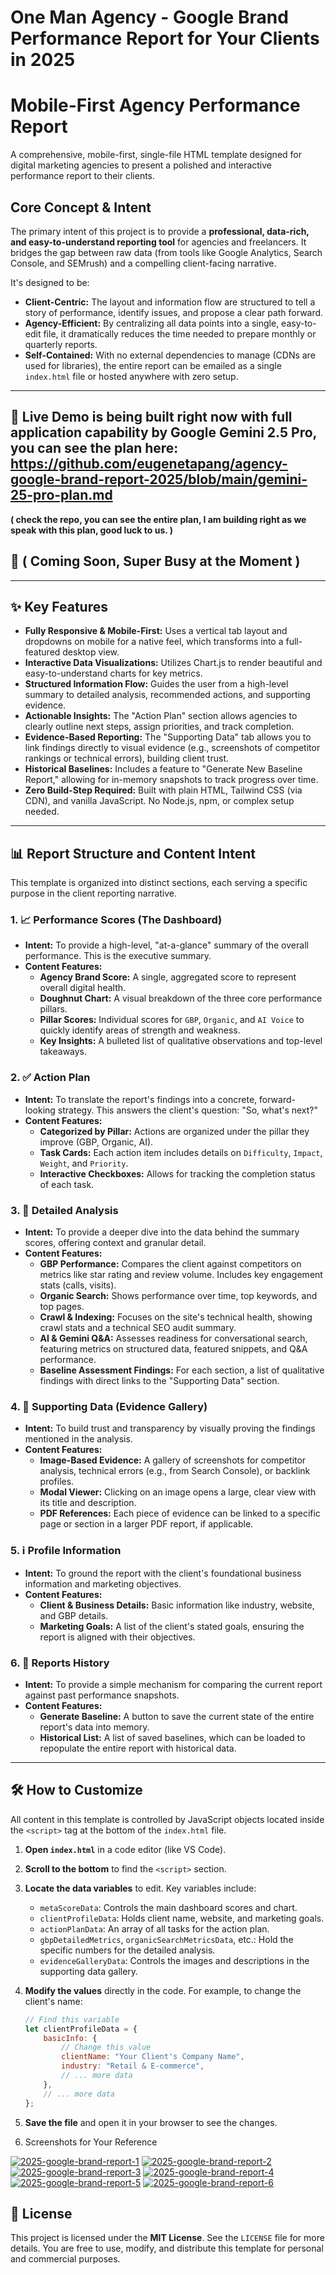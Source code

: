 # One Man Agency - Google Brand Performance Report for Your Clients in 2025

# Mobile-First Agency Performance Report


A comprehensive, mobile-first, single-file HTML template designed for digital marketing agencies to present a polished and interactive performance report to their clients.



## Core Concept & Intent

The primary intent of this project is to provide a **professional, data-rich, and easy-to-understand reporting tool** for agencies and freelancers. It bridges the gap between raw data (from tools like Google Analytics, Search Console, and SEMrush) and a compelling client-facing narrative.

It's designed to be:
-   **Client-Centric:** The layout and information flow are structured to tell a story of performance, identify issues, and propose a clear path forward.
-   **Agency-Efficient:** By centralizing all data points into a single, easy-to-edit file, it dramatically reduces the time needed to prepare monthly or quarterly reports.
-   **Self-Contained:** With no external dependencies to manage (CDNs are used for libraries), the entire report can be emailed as a single `index.html` file or hosted anywhere with zero setup.

---

## 🚀 Live Demo is being built right now with full application capability by Google Gemini 2.5 Pro, you can see the plan here: https://github.com/eugenetapang/agency-google-brand-report-2025/blob/main/gemini-25-pro-plan.md

**( check the repo, you can see the entire plan, I am building right as we speak with this plan, good luck to us. )**

## 🚀 **( Coming Soon, Super Busy at the Moment )**

---

## ✨ Key Features

-   **Fully Responsive & Mobile-First:** Uses a vertical tab layout and dropdowns on mobile for a native feel, which transforms into a full-featured desktop view.
-   **Interactive Data Visualizations:** Utilizes Chart.js to render beautiful and easy-to-understand charts for key metrics.
-   **Structured Information Flow:** Guides the user from a high-level summary to detailed analysis, recommended actions, and supporting evidence.
-   **Actionable Insights:** The "Action Plan" section allows agencies to clearly outline next steps, assign priorities, and track completion.
-   **Evidence-Based Reporting:** The "Supporting Data" tab allows you to link findings directly to visual evidence (e.g., screenshots of competitor rankings or technical errors), building client trust.
-   **Historical Baselines:** Includes a feature to "Generate New Baseline Report," allowing for in-memory snapshots to track progress over time.
-   **Zero Build-Step Required:** Built with plain HTML, Tailwind CSS (via CDN), and vanilla JavaScript. No Node.js, npm, or complex setup needed.

---

## 📊 Report Structure and Content Intent

This template is organized into distinct sections, each serving a specific purpose in the client reporting narrative.

### 1. 📈 Performance Scores (The Dashboard)
-   **Intent:** To provide a high-level, "at-a-glance" summary of the overall performance. This is the executive summary.
-   **Content Features:**
    -   **Agency Brand Score:** A single, aggregated score to represent overall digital health.
    -   **Doughnut Chart:** A visual breakdown of the three core performance pillars.
    -   **Pillar Scores:** Individual scores for `GBP`, `Organic`, and `AI Voice` to quickly identify areas of strength and weakness.
    -   **Key Insights:** A bulleted list of qualitative observations and top-level takeaways.

### 2. ✅ Action Plan
-   **Intent:** To translate the report's findings into a concrete, forward-looking strategy. This answers the client's question: "So, what's next?"
-   **Content Features:**
    -   **Categorized by Pillar:** Actions are organized under the pillar they improve (GBP, Organic, AI).
    -   **Task Cards:** Each action item includes details on `Difficulty`, `Impact`, `Weight`, and `Priority`.
    -   **Interactive Checkboxes:** Allows for tracking the completion status of each task.

### 3. 🔬 Detailed Analysis
-   **Intent:** To provide a deeper dive into the data behind the summary scores, offering context and granular detail.
-   **Content Features:**
    -   **GBP Performance:** Compares the client against competitors on metrics like star rating and review volume. Includes key engagement stats (calls, visits).
    -   **Organic Search:** Shows performance over time, top keywords, and top pages.
    -   **Crawl & Indexing:** Focuses on the site's technical health, showing crawl stats and a technical SEO audit summary.
    -   **AI & Gemini Q&A:** Assesses readiness for conversational search, featuring metrics on structured data, featured snippets, and Q&A performance.
    -   **Baseline Assessment Findings:** For each section, a list of qualitative findings with direct links to the "Supporting Data" section.

### 4. 📎 Supporting Data (Evidence Gallery)
-   **Intent:** To build trust and transparency by visually proving the findings mentioned in the analysis.
-   **Content Features:**
    -   **Image-Based Evidence:** A gallery of screenshots for competitor analysis, technical errors (e.g., from Search Console), or backlink profiles.
    -   **Modal Viewer:** Clicking on an image opens a large, clear view with its title and description.
    -   **PDF References:** Each piece of evidence can be linked to a specific page or section in a larger PDF report, if applicable.

### 5. ℹ️ Profile Information
-   **Intent:** To ground the report with the client's foundational business information and marketing objectives.
-   **Content Features:**
    -   **Client & Business Details:** Basic information like industry, website, and GBP details.
    -   **Marketing Goals:** A list of the client's stated goals, ensuring the report is aligned with their objectives.

### 6. 📂 Reports History
-   **Intent:** To provide a simple mechanism for comparing the current report against past performance snapshots.
-   **Content Features:**
    -   **Generate Baseline:** A button to save the current state of the entire report's data into memory.
    -   **Historical List:** A list of saved baselines, which can be loaded to repopulate the entire report with historical data.

---

## 🛠️ How to Customize

All content in this template is controlled by JavaScript objects located inside the `<script>` tag at the bottom of the `index.html` file.

1.  **Open `index.html`** in a code editor (like VS Code).
2.  **Scroll to the bottom** to find the `<script>` section.
3.  **Locate the data variables** to edit. Key variables include:
    -   `metaScoreData`: Controls the main dashboard scores and chart.
    -   `clientProfileData`: Holds client name, website, and marketing goals.
    -   `actionPlanData`: An array of all tasks for the action plan.
    -   `gbpDetailedMetrics`, `organicSearchMetricsData`, etc.: Hold the specific numbers for the detailed analysis.
    -   `evidenceGalleryData`: Controls the images and descriptions in the supporting data gallery.
4.  **Modify the values** directly in the code. For example, to change the client's name:

    ```javascript
    // Find this variable
    let clientProfileData = {
        basicInfo: {
            // Change this value
            clientName: "Your Client's Company Name",
            industry: "Retail & E-commerce",
            // ... more data
        },
        // ... more data
    };
    ```

5.  **Save the file** and open it in your browser to see the changes.

6. Screenshots for Your Reference

<a href="https://ibb.co/dsfPsycj"><img src="https://i.ibb.co/dsfPsycj/2025-google-brand-report-1.jpg" alt="2025-google-brand-report-1" border="0"></a> <a href="https://ibb.co/Mkcm2XPh"><img src="https://i.ibb.co/Mkcm2XPh/2025-google-brand-report-2.jpg" alt="2025-google-brand-report-2" border="0"></a> <a href="https://ibb.co/C3JhDhpy"><img src="https://i.ibb.co/C3JhDhpy/2025-google-brand-report-3.jpg" alt="2025-google-brand-report-3" border="0"></a> <a href="https://ibb.co/gLjb7Nhb"><img src="https://i.ibb.co/gLjb7Nhb/2025-google-brand-report-4.jpg" alt="2025-google-brand-report-4" border="0"></a> <a href="https://ibb.co/W4hpr5BM"><img src="https://i.ibb.co/W4hpr5BM/2025-google-brand-report-5.jpg" alt="2025-google-brand-report-5" border="0"></a> <a href="https://ibb.co/svJSvcKY"><img src="https://i.ibb.co/svJSvcKY/2025-google-brand-report-6.jpg" alt="2025-google-brand-report-6" border="0"></a>

## 📜 License

This project is licensed under the **MIT License**. See the `LICENSE` file for more details. You are free to use, modify, and distribute this template for personal and commercial purposes.

